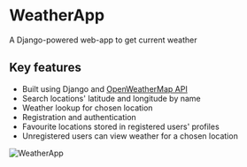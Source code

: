 # WeatherApp
A Django-powered web-app to get current weather

## Key features

- Built using Django and [OpenWeatherMap API](https://openweathermap.org/)
- Search locations' latitude and longitude by name
- Weather lookup for chosen location
- Registration and authentication
- Favourite locations stored in registered users' profiles
- Unregistered users can view weather for a chosen location 

![WeatherApp](https://i.ibb.co/yyVy1DP/Weather-App.png)


